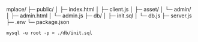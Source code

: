 mplace/
├─ public/
│   ├─ index.html
│   ├─ client.js
│   ├─ asset/
│   └─ admin/
│       ├─ admin.html
│       └─ admin.js
├─ db/
│   ├─ init.sql
│   └─ db.js
├─ server.js
├─ .env
└─ package.json

```
mysql -u root -p < ./db/init.sql
```
